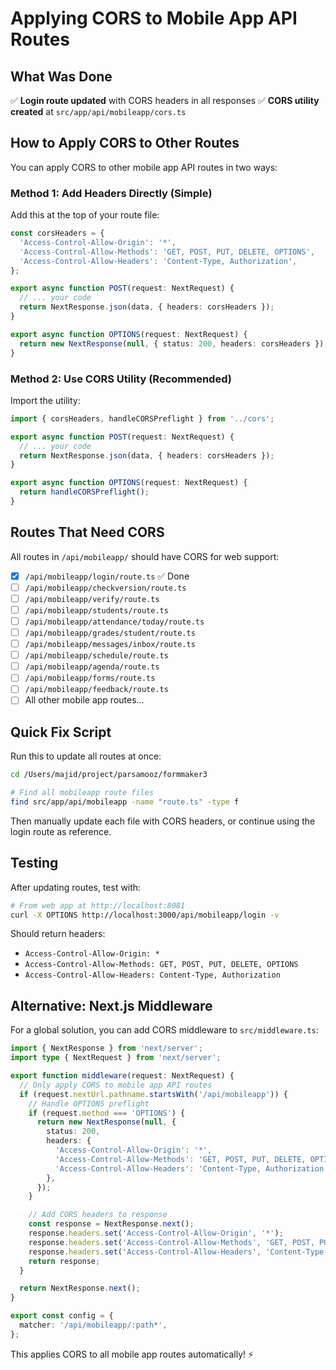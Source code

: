# Applying CORS to Mobile App API Routes

## What Was Done

✅ **Login route updated** with CORS headers in all responses
✅ **CORS utility created** at `src/app/api/mobileapp/cors.ts`

## How to Apply CORS to Other Routes

You can apply CORS to other mobile app API routes in two ways:

### Method 1: Add Headers Directly (Simple)

Add this at the top of your route file:

```typescript
const corsHeaders = {
  'Access-Control-Allow-Origin': '*',
  'Access-Control-Allow-Methods': 'GET, POST, PUT, DELETE, OPTIONS',
  'Access-Control-Allow-Headers': 'Content-Type, Authorization',
};

export async function POST(request: NextRequest) {
  // ... your code
  return NextResponse.json(data, { headers: corsHeaders });
}

export async function OPTIONS(request: NextRequest) {
  return new NextResponse(null, { status: 200, headers: corsHeaders });
}
```

### Method 2: Use CORS Utility (Recommended)

Import the utility:

```typescript
import { corsHeaders, handleCORSPreflight } from '../cors';

export async function POST(request: NextRequest) {
  // ... your code
  return NextResponse.json(data, { headers: corsHeaders });
}

export async function OPTIONS(request: NextRequest) {
  return handleCORSPreflight();
}
```

## Routes That Need CORS

All routes in `/api/mobileapp/` should have CORS for web support:

- [x] `/api/mobileapp/login/route.ts` ✅ Done
- [ ] `/api/mobileapp/checkversion/route.ts`
- [ ] `/api/mobileapp/verify/route.ts`
- [ ] `/api/mobileapp/students/route.ts`
- [ ] `/api/mobileapp/attendance/today/route.ts`
- [ ] `/api/mobileapp/grades/student/route.ts`
- [ ] `/api/mobileapp/messages/inbox/route.ts`
- [ ] `/api/mobileapp/schedule/route.ts`
- [ ] `/api/mobileapp/agenda/route.ts`
- [ ] `/api/mobileapp/forms/route.ts`
- [ ] `/api/mobileapp/feedback/route.ts`
- [ ] All other mobile app routes...

## Quick Fix Script

Run this to update all routes at once:

```bash
cd /Users/majid/project/parsamooz/formmaker3

# Find all mobileapp route files
find src/app/api/mobileapp -name "route.ts" -type f
```

Then manually update each file with CORS headers, or continue using the login route as reference.

## Testing

After updating routes, test with:

```bash
# From web app at http://localhost:8081
curl -X OPTIONS http://localhost:3000/api/mobileapp/login -v
```

Should return headers:
- `Access-Control-Allow-Origin: *`
- `Access-Control-Allow-Methods: GET, POST, PUT, DELETE, OPTIONS`
- `Access-Control-Allow-Headers: Content-Type, Authorization`

## Alternative: Next.js Middleware

For a global solution, you can add CORS middleware to `src/middleware.ts`:

```typescript
import { NextResponse } from 'next/server';
import type { NextRequest } from 'next/server';

export function middleware(request: NextRequest) {
  // Only apply CORS to mobile app API routes
  if (request.nextUrl.pathname.startsWith('/api/mobileapp')) {
    // Handle OPTIONS preflight
    if (request.method === 'OPTIONS') {
      return new NextResponse(null, {
        status: 200,
        headers: {
          'Access-Control-Allow-Origin': '*',
          'Access-Control-Allow-Methods': 'GET, POST, PUT, DELETE, OPTIONS',
          'Access-Control-Allow-Headers': 'Content-Type, Authorization',
        },
      });
    }

    // Add CORS headers to response
    const response = NextResponse.next();
    response.headers.set('Access-Control-Allow-Origin', '*');
    response.headers.set('Access-Control-Allow-Methods', 'GET, POST, PUT, DELETE, OPTIONS');
    response.headers.set('Access-Control-Allow-Headers', 'Content-Type, Authorization');
    return response;
  }

  return NextResponse.next();
}

export const config = {
  matcher: '/api/mobileapp/:path*',
};
```

This applies CORS to all mobile app routes automatically! ⚡

